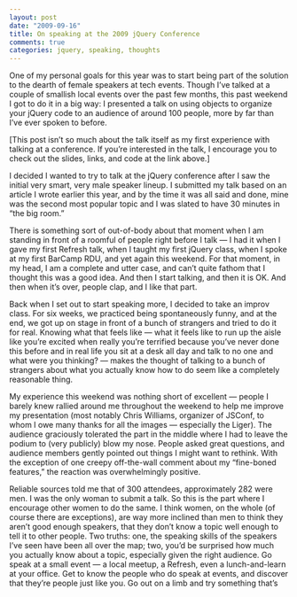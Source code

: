 ```yaml
--- 
layout: post
date: "2009-09-16"
title: On speaking at the 2009 jQuery Conference
comments: true
categories: jquery, speaking, thoughts
---
```


<p>One of my personal goals for this year was to start being part of the solution to the dearth of female speakers at tech events. Though I&rsquo;ve talked at a couple of smallish local events over the past few months, this past weekend I got to do it in a big way: I presented a talk on using objects to organize your jQuery code to an audience of around 100 people, more by far than I&rsquo;ve ever spoken to before.</p>

<p>[This post isn&rsquo;t so much about the talk itself as my first experience with talking at a conference. If you&rsquo;re interested in the talk, I encourage you to check out the slides, links, and code at the link above.]</p>

<p>I decided I wanted to try to talk at the jQuery conference after I saw the initial very smart, very male speaker lineup. I submitted my talk based on an article I wrote earlier this year, and by the time it was all said and done, mine was the second most popular topic and I was slated to have 30 minutes in &ldquo;the big room.&rdquo;</p>

<p>There is something sort of out-of-body about that moment when I am standing in front of a roomful of people right before I talk &mdash; I had it when I gave my first Refresh talk, when I taught my first jQuery class, when I spoke at my first BarCamp RDU, and yet again this weekend. For that moment, in my head, I am a complete and utter case, and can&rsquo;t quite fathom that I thought this was a good idea. And then I start talking, and then it is OK. And then when it&rsquo;s over, people clap, and I like that part.</p>

<p>Back when I set out to start speaking more, I decided to take an improv class. For six weeks, we practiced being spontaneously funny, and at the end, we got up on stage in front of a bunch of strangers and tried to do it for real. Knowing what that feels like &mdash; what it feels like to run up the aisle like you&rsquo;re excited when really you&rsquo;re terrified because you&rsquo;ve never done this before and in real life you sit at a desk all day and talk to no one and what were you thinking? &mdash; makes the thought of talking to a bunch of strangers about what you actually know how to do seem like a completely reasonable thing.</p>

<p>My experience this weekend was nothing short of excellent &mdash; people I barely knew rallied around me throughout the weekend to help me improve my presentation (most notably Chris Williams, organizer of JSConf, to whom I owe many thanks for all the images &mdash; especially the Liger). The audience graciously tolerated the part in the middle where I had to leave the podium to (very publicly) blow my nose. People asked great questions, and audience members gently pointed out things I might want to rethink. With the exception of one creepy off-the-wall comment about my &ldquo;fine-boned features,&rdquo; the reaction was overwhelmingly positive.</p>

<p>Reliable sources told me that of 300 attendees, approximately 282 were men. I was the only woman to submit a talk. So this is the part where I encourage other women to do the same. I think women, on the whole (of course there are exceptions), are way more inclined than men to think they aren&rsquo;t good enough speakers, that they don&rsquo;t know a topic well enough to tell it to other people. Two truths: one, the speaking skills of the speakers I&rsquo;ve seen have been all over the map; two, you&rsquo;d be surprised how much you actually know about a topic, especially given the right audience. Go speak at a small event &mdash; a local meetup, a Refresh, even a lunch-and-learn at your office. Get to know the people who do speak at events, and discover that they&rsquo;re people just like you. Go out on a limb and try something that&rsquo;s</p>